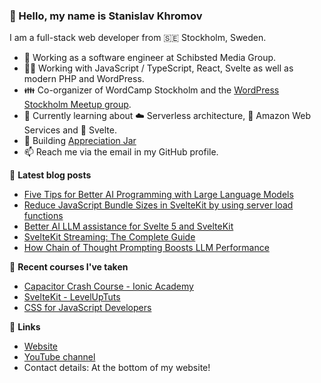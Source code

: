 ### 👋 Hello, my name is Stanislav Khromov

I am a full-stack web developer from 🇸🇪 Stockholm, Sweden.

- 🔭 Working as a software engineer at Schibsted Media Group.
- 👨‍💻️ Working with JavaScript / TypeScript, React, Svelte as well as modern PHP and WordPress.
- 👪 Co-organizer of WordCamp Stockholm and the [WordPress Stockholm Meetup group](https://www.meetup.com/WordPress-Stockholm/).
- 💭 Currently learning about ☁️ Serverless architecture, 🔶 Amazon Web Services and 🔴 Svelte.
- 🌱 Building [Appreciation Jar](https://appreciation.place/)
- 📫 Reach me via the email in my GitHub profile.

📕 **Latest blog posts**

<!-- BLOG-POST-LIST:START -->
- [Five Tips for Better AI Programming with Large Language Models](https://khromov.se/five-tips-for-better-ai-programming-with-large-language-models/)
- [Reduce JavaScript Bundle Sizes in SvelteKit by using server load functions](https://khromov.se/optimize-javascript-bundle-sizes-in-sveltekit-by-using-server-load-functions/)
- [Better AI LLM assistance for Svelte 5 and SvelteKit](https://khromov.se/getting-better-ai-llm-assistance-for-svelte-5-and-sveltekit/)
- [SvelteKit Streaming: The Complete Guide](https://khromov.se/sveltekit-streaming-the-complete-guide/)
- [How Chain of Thought Prompting Boosts LLM Performance](https://khromov.se/how-chain-of-thought-prompting-boosts-llm-performance/)
<!-- BLOG-POST-LIST:END -->

🌱 **Recent courses I've taken**

- [Capacitor Crash Course - Ionic Academy](https://ionicacademy.com/)
- [SvelteKit - LevelUpTuts](https://leveluptutorials.com/tutorials/svelte-kit/)
- [CSS for JavaScript Developers](https://css-for-js.dev/)

🔗 **Links**

- [Website](https://khromov.se/)
- [YouTube channel](https://www.youtube.com/@StanislavKhromov)
- Contact details: At the bottom of my website!
